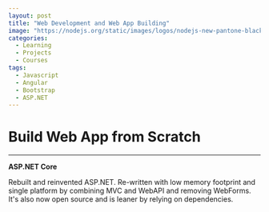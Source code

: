 ```yaml
---
layout: post
title: "Web Development and Web App Building"
image: "https://nodejs.org/static/images/logos/nodejs-new-pantone-black.png"
categories:
  - Learning
  - Projects
  - Courses
tags:
  - Javascript
  - Angular
  - Bootstrap
  - ASP.NET
---
```

# Build Web App from Scratch
---
**ASP.NET Core**  

Rebuilt and reinvented ASP.NET. Re-written with low memory footprint and single platform by combining MVC and WebAPI and removing WebForms. It's also now open source and is leaner by relying on dependencies.
